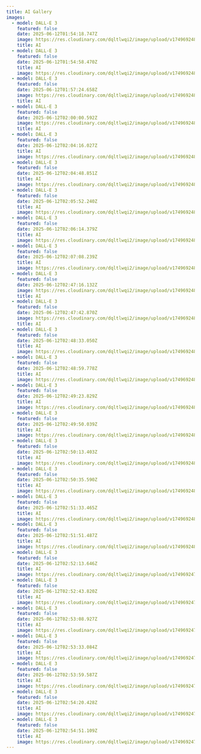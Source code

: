 ```yaml
---
title: AI Gallery
images:
  - model: DALL-E 3
    featured: false
    date: 2025-06-12T01:54:18.747Z
    image: https://res.cloudinary.com/dqltlwqi2/image/upload/v1749692488/JPC_Visualization_of_AI_taking_over_IT_networks_as_waves_of_bin_3dcd25bc-991f-45be-a2f3-049db6888705-up-standard-scale-3_00x_xew7mx.jpg
    title: AI
  - model: DALL-E 3
    featured: false
    date: 2025-06-12T01:54:58.470Z
    title: AI
    image: https://res.cloudinary.com/dqltlwqi2/image/upload/v1749692488/JPC_space_hotel_retreat_a_luxurious_orbital_hotel_boasting_pano_56aea459-727d-4fdf-84f5-9e0eb5018023-up-art-scale-3_00x_wuyqbz.jpg
  - model: DALL-E 3
    featured: false
    date: 2025-06-12T01:57:24.658Z
    image: https://res.cloudinary.com/dqltlwqi2/image/upload/v1749692488/JPC_GPT_chatbot_virtual_assistant_a_busy_professional_communica_9cd18fe2-9d3e-48cd-8941-744c4ddcbcf6-up-art-scale-3_00x_cls0ov.jpg
    title: AI
  - model: DALL-E 3
    featured: false
    date: 2025-06-12T02:00:00.592Z
    image: https://res.cloudinary.com/dqltlwqi2/image/upload/v1749692488/JPC_A_dynamic_abstract_visualization_of_an_AI_chatbots_inner_wo_0968a989-da9c-4569-999d-89dd71f3b42f-up-standard-scale-3_00x_e0uc6u.jpg
    title: AI
  - model: DALL-E 3
    featured: false
    date: 2025-06-12T02:04:16.027Z
    title: AI
    image: https://res.cloudinary.com/dqltlwqi2/image/upload/v1749692488/JPC_two_people_are_sitting_in_the_mountains_with_mountain_views_6d73b83d-e92a-4d52-9011-f98bbc8dd00c-up-art-scale-2_50x_ijojz2.jpg
  - model: DALL-E 3
    featured: false
    date: 2025-06-12T02:04:48.851Z
    title: AI
    image: https://res.cloudinary.com/dqltlwqi2/image/upload/v1749692487/JPC_photorealistic_Working_from_home_with_the_latest_technology_ee01f481-4b8a-43ac-85c5-45f2055c56a7-Enhanced_jsnas4.jpg
  - model: DALL-E 3
    featured: false
    date: 2025-06-12T02:05:52.240Z
    title: AI
    image: https://res.cloudinary.com/dqltlwqi2/image/upload/v1749692487/JPC_Photorealistic_highly_detailed_Cloud_computing_visualizatio_ef35a334-6343-4426-8eb5-7a2b513e5aaa-Enhanced_id4wkg.jpg
  - model: DALL-E 3
    featured: false
    date: 2025-06-12T02:06:14.379Z
    title: AI
    image: https://res.cloudinary.com/dqltlwqi2/image/upload/v1749692487/JPC_scene_featuring_a_holographic_projection_of_an_advanced_AI__5e495999-97e7-4650-b4e9-7d4ea25a02c4-Enhanced-up-art-scale-2_00x_cjmzim.jpg
  - model: DALL-E 3
    featured: false
    date: 2025-06-12T02:07:08.239Z
    title: AI
    image: https://res.cloudinary.com/dqltlwqi2/image/upload/v1749692486/jonathon794_whats_on_your_mind_ed2820d2-0129-4c71-ae26-209ee9a83dde_tdlcvl.jpg
  - model: DALL-E 3
    featured: false
    date: 2025-06-12T02:47:16.132Z
    image: https://res.cloudinary.com/dqltlwqi2/image/upload/v1749692485/JPC_love_is_blindness_I_cant_believe_how_beautiful_this_is_6274bac2-4c42-4db1-ac63-9fe48db0d680-up-art-scale-2_50x_s2iiur.jpg
    title: AI
  - model: DALL-E 3
    featured: false
    date: 2025-06-12T02:47:42.870Z
    image: https://res.cloudinary.com/dqltlwqi2/image/upload/v1749692485/JPC_photo_of_a_beautiful_blond_women_in_a_versace_sheer_suit_in_e31572e7-a20c-4c91-994d-3f2d656c3796-up-art-scale-2_50x-Edit_cnnwpb.jpg
    title: AI
  - model: DALL-E 3
    featured: false
    date: 2025-06-12T02:48:33.050Z
    title: AI
    image: https://res.cloudinary.com/dqltlwqi2/image/upload/v1749692484/JPC_Holographic_jellyfish_c39b15c7-2c6e-4e99-b5c3-b4670a862501_hhrrne.jpg
  - model: DALL-E 3
    featured: false
    date: 2025-06-12T02:48:59.778Z
    title: AI
    image: https://res.cloudinary.com/dqltlwqi2/image/upload/v1749692483/JPC_futuristic_creative_AI_assistant_a_human-like_AI_entity_des_c525223e-2110-4aa0-ae55-49ef09683ff4-up-art-scale-3_00x_fxnc5d.jpg
  - model: DALL-E 3
    featured: false
    date: 2025-06-12T02:49:23.829Z
    title: AI
    image: https://res.cloudinary.com/dqltlwqi2/image/upload/v1749692482/JPC_full_body_beautiful_persian_belly_dancer_in_the_desert_3b05f6f1-367c-4968-83ca-bc69ffbea0ef_x0ayy1.jpg
  - model: DALL-E 3
    featured: false
    date: 2025-06-12T02:49:50.039Z
    title: AI
    image: https://res.cloudinary.com/dqltlwqi2/image/upload/v1749692482/JPC_an_intriguing_photograph_of_an_AI_female_GPT_chatbot_8f4cf8d7-3f59-42e6-aa10-5f00a2946792-up-standard-scale-3_00x-Edit-Edit_kefvfk.jpg
  - model: DALL-E 3
    featured: false
    date: 2025-06-12T02:50:13.403Z
    title: AI
    image: https://res.cloudinary.com/dqltlwqi2/image/upload/v1749692482/jonathon794_A_beautiful_elegant_model_walking_the_catwalk_14a63e58-4a29-40b0-9e89-3a625c018df3-Enhanced_kxnnz3.jpg
  - model: DALL-E 3
    featured: false
    date: 2025-06-12T02:50:35.590Z
    title: AI
    image: https://res.cloudinary.com/dqltlwqi2/image/upload/v1749692482/JPC_An_artificial_intelligence_represented_as_a_vast_network_of_c9ed514a-da16-4183-80ec-731252694990-up-standard-scale-3_00x_jffgu2.jpg
  - model: DALL-E 3
    featured: false
    date: 2025-06-12T02:51:33.465Z
    title: AI
    image: https://res.cloudinary.com/dqltlwqi2/image/upload/v1749692480/jonathon794_Professional_app_icon_Design_sleek_music_modern_col_5940687f-f3e9-4fa5-bb75-53252fe4de24_htt2pl.jpg
  - model: DALL-E 3
    featured: false
    date: 2025-06-12T02:51:51.487Z
    title: AI
    image: https://res.cloudinary.com/dqltlwqi2/image/upload/v1749692480/JPC_A_hyperrealistic_digital_art_of_an_alluring_female_AI_chatb_f217b010-eeb2-42f3-937a-efba4342c23d-up-art-scale-3_00x_aytsdn.jpg
  - model: DALL-E 3
    featured: false
    date: 2025-06-12T02:52:13.646Z
    title: AI
    image: https://res.cloudinary.com/dqltlwqi2/image/upload/v1749692479/jonathon794_mechanical_tiger_digital_quilling_clear_and_defined_9f18b43e-9530-44a1-8c5c-196694bd9c0c_u8vkp2.jpg
  - model: DALL-E 3
    featured: false
    date: 2025-06-12T02:52:43.820Z
    title: AI
    image: https://res.cloudinary.com/dqltlwqi2/image/upload/v1749692478/DD3A831D-61FF-494A-8CEC-FC0E7885FAC6_n0dna0.jpg
  - model: DALL-E 3
    featured: false
    date: 2025-06-12T02:53:08.927Z
    title: AI
    image: https://res.cloudinary.com/dqltlwqi2/image/upload/v1749692477/jonathon794__A_man_of_the_moon_standing_on_the_barren_ashy_surf_35153d76-47c6-4265-b70d-832934cb8f0d-gigapixel-art-scale-2_00x-Enhanced_ja7gts.jpg
  - model: DALL-E 3
    featured: false
    date: 2025-06-12T02:53:33.084Z
    title: AI
    image: https://res.cloudinary.com/dqltlwqi2/image/upload/v1749692477/jonathon794_dj_at_a_large_trance_music_festival_night_time_wide_728d7ead-ae67-4efb-a3db-fccb74274399_kjcpyg.jpg
  - model: DALL-E 3
    featured: false
    date: 2025-06-12T02:53:59.587Z
    title: AI
    image: https://res.cloudinary.com/dqltlwqi2/image/upload/v1749692476/jonathon794_a_professional_stock_photo_e31250b1-3224-488b-a998-46d7571c7a90_after-Edit-Edit_lqlq3l.jpg
  - model: DALL-E 3
    featured: false
    date: 2025-06-12T02:54:20.428Z
    title: AI
    image: https://res.cloudinary.com/dqltlwqi2/image/upload/v1749692476/jonathon794_An_AI_system_mid-process_analyzing_data_and_making__4c22033b-631d-470d-9b58-904a6151c8abA-gigapixel-standard-scale-2_00x_mukqab.jpg
  - model: DALL-E 3
    featured: false
    date: 2025-06-12T02:54:51.109Z
    title: AI
    image: https://res.cloudinary.com/dqltlwqi2/image/upload/v1749692475/0DD039AB-926D-40A9-9077-3C40D0A897DF_l5znb8.jpg
---
```

